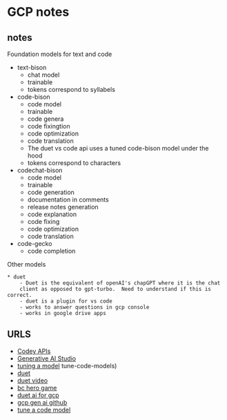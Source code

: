 # GCP notes


<!--

## images 
![../../imgs/image](../../imgs/GCP_models1.png)
![../../imgs/image](../../imgs/GCP_models2.png)
![../../imgs/image](../../imgs/GCP_AI_Portfolio.png)
![../../imgs/image](../../imgs/GCP_foundation_models.png)

-->

## notes

Foundation models for text and code

* text-bison
    - chat model
    - trainable
    - tokens correspond to syllabels
* code-bison
    - code model
    - trainable
    - code genera
    - code fixingtion
    - code optimization
    - code translation
    - The duet vs code api uses a tuned code-bison model under the hood
    - tokens correspond to characters
* codechat-bison
    - code model
    - trainable
    - code generation
    - documentation in comments
    - release notes generation
    - code explanation
    - code fixing
    - code optimization
    - code translation
* code-gecko
    - code completion

Other models

    * duet
        - Duet is the equivalent of openAI's chapGPT where it is the chat
        client as opposed to gpt-turbo.  Need to understand if this is correct.
        - duet is a plugin for vs code
        - works to answer questions in gcp console
        - works in google drive apps

## URLS

* [Codey APIs](https://cloud.google.com/vertex-ai/docs/generative-ai/code/code-models-overview)
* [Generative AI Studio](https://cloud.google.com/vertex-ai/docs/generative-ai/learn/generative-ai-studio)
* [tuning a model](https://cloud.google.com/vertex-ai/docs/generative-ai/start/quickstarts/quickstart-tuning#generative-ai-tune-model-console)
tune-code-models)
* [duet](https://cloud.google.com/blog/products/application-development/introducing-duet-ai-for-developers)
* [duet video](https://www.youtube.com/watch?v=g5TwQx60NXs)
* [bc hero game](https://www.cloudskillsboost.google/games/4348)
* [duet ai for gcp](https://cloud.google.com/blog/products/application-modernization/introducing-duet-ai-for-google-cloud)
* [gcp gen ai github](https://github.com/GoogleCloudPlatform/generative-ai)
* [tune a code model](https://cloud.google.com/vertex-ai/docs/generative-ai/models)


